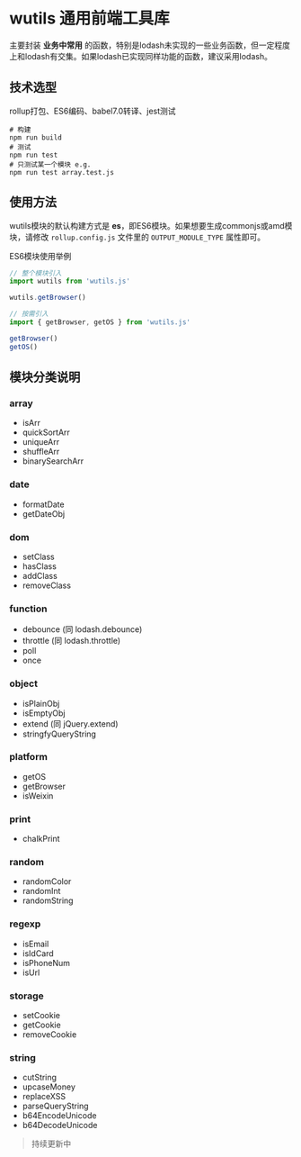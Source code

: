# wutils 通用前端工具库

主要封装 **业务中常用** 的函数，特别是lodash未实现的一些业务函数，但一定程度上和lodash有交集。如果lodash已实现同样功能的函数，建议采用lodash。

## 技术选型
rollup打包、ES6编码、babel7.0转译、jest测试
~~~
# 构建
npm run build
# 测试
npm run test
# 只测试某一个模块 e.g.
npm run test array.test.js
~~~

## 使用方法
wutils模块的默认构建方式是 **es**，即ES6模块。如果想要生成commonjs或amd模块，请修改 ```rollup.config.js``` 文件里的 ```OUTPUT_MODULE_TYPE``` 属性即可。

ES6模块使用举例

~~~js
// 整个模块引入
import wutils from 'wutils.js'

wutils.getBrowser()
~~~

~~~js
// 按需引入
import { getBrowser, getOS } from 'wutils.js'

getBrowser()
getOS()
~~~

## 模块分类说明

### array

- isArr
- quickSortArr
- uniqueArr
- shuffleArr
- binarySearchArr

### date

- formatDate
- getDateObj

### dom

- setClass
- hasClass
- addClass
- removeClass

### function

- debounce (同 lodash.debounce)
- throttle (同 lodash.throttle)
- poll
- once

### object

- isPlainObj
- isEmptyObj
- extend (同 jQuery.extend)
- stringfyQueryString

### platform

- getOS
- getBrowser
- isWeixin

### print

- chalkPrint

### random

- randomColor
- randomInt
- randomString

### regexp

- isEmail
- isIdCard
- isPhoneNum
- isUrl

### storage

- setCookie
- getCookie
- removeCookie

### string

- cutString
- upcaseMoney
- replaceXSS
- parseQueryString
- b64EncodeUnicode
- b64DecodeUnicode

> 持续更新中
